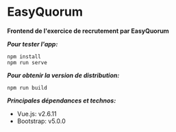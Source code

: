 # EasyQuorum
**Frontend de l'exercice de recrutement par EasyQuorum**

***Pour tester l'app:***
```
npm install
npm run serve
```

***Pour obtenir la version de distribution:***
```
npm run build
```
***Principales dépendances et technos:***

* Vue.js: v2.6.11
* Bootstrap: v5.0.0